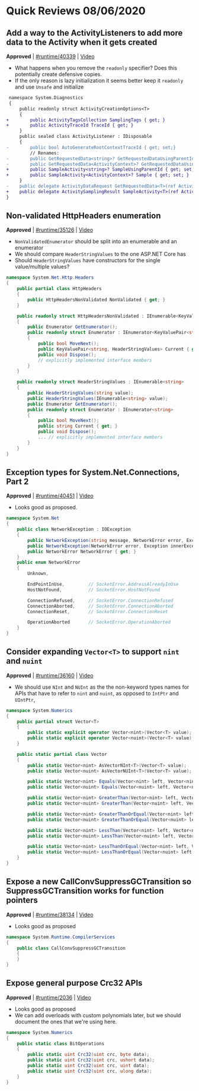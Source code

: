 # Quick Reviews 08/06/2020

## Add a way to the ActivityListeners to add more data to the Activity when it gets created

**Approved** | [#runtime/40339](https://github.com/dotnet/runtime/issues/40339#issuecomment-670076292) | [Video](https://www.youtube.com/watch?v=Ok1l1fODjzo&t=0h0m0s)

* What happens when you remove the `readonly` specifier? Does this potentially create defensive copies.
* If the only reason is lazy initialization it seems better keep it `readonly` and use `Unsafe` and initialize

```diff
 namespace System.Diagnostics
 {
     public readonly struct ActivityCreationOptions<T>
     {
+        public ActivityTagsCollection SamplingTags { get; }
+        public ActivityTraceId TraceId { get; }
     }
     public sealed class ActivityListener : IDisposable
     {
-        public bool AutoGenerateRootContextTraceId { get; set;}
         // Renames:
-        public GetRequestedData<string>? GetRequestedDataUsingParentId { get; set; }
-        public GetRequestedData<ActivityContext>? GetRequestedDataUsingContext { get; set; }
+        public SampleActivity<string>? SampleUsingParentId { get; set; }
+        public SampleActivity<ActivityContext>? Sample { get; set; }
     }
-    public delegate ActivityDataRequest GetRequestedData<T>(ref ActivityCreationOptions<T> options);
+    public delegate ActivitySamplingResult SampleActivity<T>(ref ActivityCreationOptions<T> options);
}
```

## Non-validated HttpHeaders enumeration

**Approved** | [#runtime/35126](https://github.com/dotnet/runtime/issues/35126#issuecomment-670095983) | [Video](https://www.youtube.com/watch?v=Ok1l1fODjzo&t=0h34m17s)

* `NonValidatedEnumerator` should be split into an enumerable and an enumerator
* We should compare `HeaderStringValues` to the one ASP.NET Core has
* Should `HeaderStringValues` have constructors for the single value/multiple values?

```C#
namespace System.Net.Http.Headers
{
    public partial class HttpHeaders
    {
        public HttpHeadersNonValidated NonValidated { get; }
    }

    public readonly struct HttpHeadersNonValidated : IEnumerable<KeyValuePair<string, HeaderStringValues>>
    {
        public Enumerator GetEnumerator();
        public readonly struct Enumerator : IEnumerator<KeyValuePair<string, HeaderStringValues>>
        {
            public bool MoveNext();
            public KeyValuePair<string, HeaderStringValues> Current { get; }
            public void Dispose();
            // explicitly implemented interface members
        }
    }

    public readonly struct HeaderStringValues : IEnumerable<string>
    {
        public HeaderStringValues(string value);
        public HeaderStringValues(IEnumerable<string> value);
        public Enumerator GetEnumerator();
        public readonly struct Enumerator : IEnumerator<string>
        {
            public bool MoveNext();
            public string Current { get; }
            public void Dispose();
            ... // explicitly implemented interface members
        }
    }
}
```

## Exception types for System.Net.Connections, Part 2

**Approved** | [#runtime/40451](https://github.com/dotnet/runtime/issues/40451#issuecomment-670117109) | [Video](https://www.youtube.com/watch?v=Ok1l1fODjzo&t=1h14m57s)

* Looks good as proposed.

```C#
namespace System.Net
{
    public class NetworkException : IOException
    {
        public NetworkException(string message, NetworkError error, Exception innerException = null);
        public NetworkException(NetworkError error, Exception innerException = null);
        public NetworkError NetworkError { get; }
    }
    public enum NetworkError
    {
        Unknown,

        EndPointInUse,         // SocketError.AddressAlreadyInUse
        HostNotFound,          // SocketError.HostNotFound

        ConnectionRefused,     // SocketError.ConnectionRefused
        ConnectionAborted,     // SocketError.ConnectionAborted
        ConnectionReset,       // SocketError.ConnectionReset

        OperationAborted       // SocketError.OperationAborted
    }
}
```

## Consider expanding `Vector<T>` to support `nint` and `nuint`

**Approved** | [#runtime/36160](https://github.com/dotnet/runtime/issues/36160#issuecomment-670131376) | [Video](https://www.youtube.com/watch?v=Ok1l1fODjzo&t=1h35m24s)

* We should use `NInt` and `NUInt` as the the non-keyword types names for APIs that have to refer to `nint` and `nuint`, as opposed to `IntPtr` and `UIntPtr`,

```C#
namespace System.Numerics
{
    public partial struct Vector<T>
    {
        public static explicit operator Vector<nint>(Vector<T> value);
        public static explicit operator Vector<nuint>(Vector<T> value);
    }

    public static partial class Vector
    {
        public static Vector<nint> AsVectorNInt<T>(Vector<T> value);
        public static Vector<nuint> AsVectorNUInt<T>(Vector<T> value);

        public static Vector<nint> Equals(Vector<nint> left, Vector<nint> right);
        public static Vector<nuint> Equals(Vector<nuint> left, Vector<nuint> right);

        public static Vector<nint> GreaterThan(Vector<nint> left, Vector<nint> right);
        public static Vector<nuint> GreaterThan(Vector<nuint> left, Vector<nuint> right);

        public static Vector<nint> GreaterThanOrEqual(Vector<nint> left, Vector<nint> right);
        public static Vector<nuint> GreaterThanOrEqual(Vector<nuint> left, Vector<nuint> right);

        public static Vector<nint> LessThan(Vector<nint> left, Vector<nint> right);
        public static Vector<nuint> LessThan(Vector<nuint> left, Vector<nuint> right);

        public static Vector<nint> LessThanOrEqual(Vector<nint> left, Vector<nint> right);
        public static Vector<nuint> LessThanOrEqual(Vector<nuint> left, Vector<nuint> right);
    }
}
```

## Expose a new CallConvSuppressGCTransition so SuppressGCTransition works for function pointers

**Approved** | [#runtime/38134](https://github.com/dotnet/runtime/issues/38134#issuecomment-670133996) | [Video](https://www.youtube.com/watch?v=Ok1l1fODjzo&t=1h44m19s)

* Looks good as proposed

```C#
namespace System.Runtime.CompilerServices
{
    public class CallConvSuppressGCTransition
    {
    }
}
```

## Expose general purpose Crc32 APIs

**Approved** | [#runtime/2036](https://github.com/dotnet/runtime/issues/2036#issuecomment-670136776) | [Video](https://www.youtube.com/watch?v=Ok1l1fODjzo&t=1h49m58s)

* Looks good as proposed
* We can add overloads with custom polynomials later, but we should document the ones that we're using here.

```C#
namespace System.Numerics
{
    public static class BitOperations
    {
        public static uint Crc32(uint crc, byte data);
        public static uint Crc32(uint crc, ushort data);
        public static uint Crc32(uint crc, uint data);
        public static uint Crc32(uint crc, ulong data);
    }
}
```

